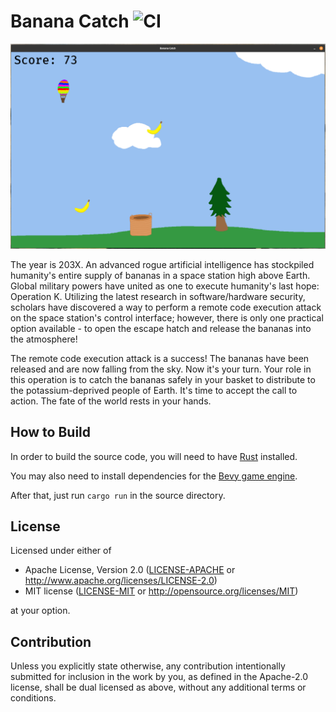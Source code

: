 # Banana Catch ![CI](https://github.com/nskins/banana_catch/actions/workflows/ci.yml/badge.svg)

![Banana Catch gameplay](gameplay.png)

The year is 203X. An advanced rogue artificial intelligence has stockpiled humanity's entire supply of bananas in a space station high above Earth. Global military powers have united as one to execute humanity's last hope: Operation K. Utilizing the latest research in software/hardware security, scholars have discovered a way to perform a remote code execution attack on the space station's control interface; however, there is only one practical option available - to open the escape hatch and release the bananas into the atmosphere!

The remote code execution attack is a success! The bananas have been released and are now falling from the sky. Now it's your turn. Your role in this operation is to catch the bananas safely in your basket to distribute to the potassium-deprived people of Earth. It's time to accept the call to action. The fate of the world rests in your hands.

## How to Build

In order to build the source code, you will need to have [Rust](https://www.rust-lang.org/tools/install) installed.

You may also need to install dependencies for the [Bevy game engine](https://bevyengine.org/learn/book/getting-started/setup/#install-os-dependencies).

After that, just run `cargo run` in the source directory.

## License

Licensed under either of

 * Apache License, Version 2.0
   ([LICENSE-APACHE](LICENSE-APACHE) or http://www.apache.org/licenses/LICENSE-2.0)
 * MIT license
   ([LICENSE-MIT](LICENSE-MIT) or http://opensource.org/licenses/MIT)

at your option.

## Contribution

Unless you explicitly state otherwise, any contribution intentionally submitted
for inclusion in the work by you, as defined in the Apache-2.0 license, shall be
dual licensed as above, without any additional terms or conditions.
